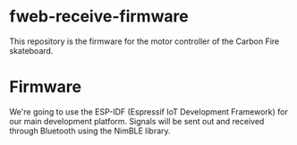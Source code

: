 # fweb-receive-firmware
This repository is the firmware for the motor controller of the Carbon Fire skateboard.

# Firmware
We're going to use the ESP-IDF (Espressif IoT Development Framework) for our main development platform. Signals will be sent out and received through Bluetooth using the NimBLE library.
